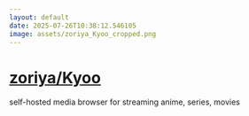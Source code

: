 ```yaml
---
layout: default
date: 2025-07-26T10:38:12.546105
image: assets/zoriya_Kyoo_cropped.png
---
```


# [zoriya/Kyoo](https://github.com/zoriya/Kyoo)

self-hosted media browser for streaming anime, series, movies
